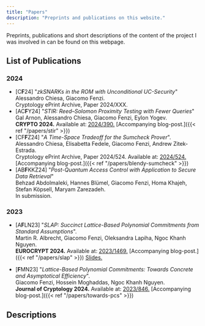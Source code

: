```yaml
---
title: "Papers"
description: "Preprints and publications on this website."
---
```


Preprints, publications and short descriptions of the content of the project I was involved in can be found on this webpage.

## List of Publications
### 2024
- [C**F**24] "_zkSNARKs in the ROM with Unconditional UC-Security_" \
    Alessandro Chiesa, Giacomo Fenzi. \
    Cryptology ePrint Archive, Paper 2024/XXX.
- [AC**F**Y24] "_STIR: Reed–Solomon Proximity Testing with Fewer Queries_" \
    Gal Arnon, Alessandro Chiesa, Giacomo Fenzi, Eylon Yogev. \
    **CRYPTO 2024.** Available at: [2024/390.](https://ia.cr/2024/390) [Accompanying blog-post.]({{< ref "/papers/stir" >}})
- [CF**F**Z24] "_A Time-Space Tradeoff for the Sumcheck Prover_". \
    Alessandro Chiesa, Elisabetta Fedele, Giacomo Fenzi, Andrew Zitek-Estrada. \
    Cryptology ePrint Archive, Paper 2024/524. Available at: [2024/524.](https://ia.cr/2024/524) [Accompanying blog-post.]({{< ref "/papers/blendy-sumcheck" >}})
- [AB**F**KKZ24] "_Post-Quantum Access Control with Application to Secure Data Retrieval_" \
    Behzad Abdolmaleki, Hannes Blümel, Giacomo Fenzi, Homa Khajeh, Stefan Köpsell, Maryam Zarezadeh. \
    In submission.

### 2023
- [A**F**LN23] "_SLAP: Succinct Lattice-Based Polynomial Commitments from Standard Assumptions_". \
    Martin R. Albrecht, Giacomo Fenzi, Oleksandra Lapiha, Ngoc Khanh Nguyen. \
    **EUROCRYPT 2024.** Available at: [2023/1469.](https://ia.cr/2023/1469) [Accompanying blog-post.]({{< ref "/papers/slap" >}}) [Slides.](/presentations/slap.pdf)

- [**F**MN23] "_Lattice-Based Polynomial Commitments: Towards Concrete and Asymptotical Efficiency_". \
    Giacomo Fenzi, Hossein Moghaddas, Ngoc Khanh Nguyen. \
    **Journal of Cryptology 2024.** Available at: [2023/846.](https://ia.cr/2023/846) [Accompanying blog-post.]({{< ref "/papers/towards-pcs" >}})
 
## Descriptions
